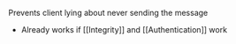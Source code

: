 Prevents client lying about never sending the message
- Already works if [[Integrity]] and [[Authentication]] work

